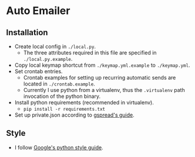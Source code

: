 Auto Emailer
==========

Installation
----------
* Create local config in `./local.py`.
    * The three attributes required in this file are specified in `./local.py.example`.
* Copy local keymap shortcut from `./keymap.yml.example` to `./keymap.yml`.
* Set crontab entries.
    * Crontab examples for setting up recurring automatic sends are located in `./crontab.example`.
    * Currently I use python from a virtualenv, thus the `.virtualenv` path invocation of the python binary.
* Install python requirements (recommended in virtualenv).
    * `pip install -r requirements.txt`
* Set up private.json according to [gspread's guide](http://gspread.readthedocs.org/en/latest/oauth2.html).

Style
----------
* I follow [Google's python style guide](http://google-styleguide.googlecode.com/svn/trunk/pyguide.html).

